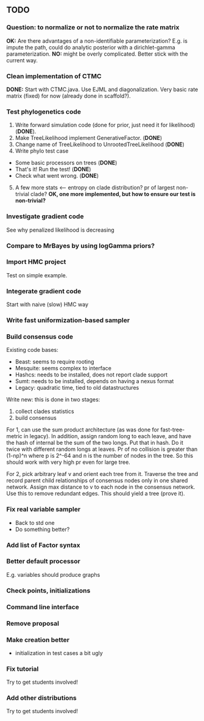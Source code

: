 TODO
----

### Question: to normalize or not to normalize the rate matrix

**OK:** Are there advantages of a non-identifiable parameterization? E.g. is impute the path, could do analytic posterior with a dirichlet-gamma parameterization. **NO:** might be overly complicated. Better stick with the current way.

### Clean implementation of CTMC

**DONE:** Start with CTMC.java. Use EJML and diagonalization. Very basic rate matrix (fixed) for now (already done in scaffold?). 

### Test phylogenetics code

1. Write forward simulation code (done for prior, just need it for likelihood) (**DONE**). 
2. Make TreeLikelihood implement GenerativeFactor. (**DONE**)
3. Change name of TreeLikelihood to UnrootedTreeLikelihood (**DONE**)
4. Write phylo test case
  - Some basic processors on trees (**DONE**)
  - That's it! Run the test! (**DONE**)
  - Check what went wrong. (**DONE**)
5. A few more stats  <-- entropy on clade distribution? pr of largest non-trivial clade?
**OK, one more implemented, but how to ensure our test is non-trivial?**

### Investigate gradient code

See why penalized likelihood is decreasing

### Compare to MrBayes by using logGamma priors?

### Import HMC project

Test on simple example.

### Integerate gradient code

Start with naive (slow) HMC way

### Write fast uniformization-based sampler

### Build consensus code

Existing code bases:

- Beast: seems to require rooting
- Mesquite: seems complex to interface
- Hashcs: needs to be installed, does not report clade support
- Sumt: needs to be installed, depends on having a nexus format
- Legacy: quadratic time, tied to old datastructures

Write new: this is done in two stages:

1. collect clades statistics
2. build consensus

For 1, can use the sum product architecture (as was done for fast-tree-metric in legacy). In addition, assign random long to each leave, and have the hash of internal be the sum of the two longs. Put that in hash. Do it twice with different random longs at leaves. Pr of no collision is greater than (1-np)^n where p is 2^-64 and n is the number of nodes in the tree. So this should work with very high pr even for large tree. 

For 2, pick arbitrary leaf v and orient each tree from it. Traverse the tree and record parent child relationships of consensus nodes only in one shared network. Assign max distance to v to each node in the consensus network. Use this to remove redundant edges. This should yield a tree (prove it).

### Fix real variable sampler

- Back to std one
- Do something better?

### Add list of Factor syntax

### Better default processor

E.g. variables should produce graphs

### Check points, initializations

### Command line interface

### Remove proposal


### Make creation better

- initialization in test cases a bit ugly

### Fix tutorial

Try to get students involved!

### Add other distributions

Try to get students involved!

